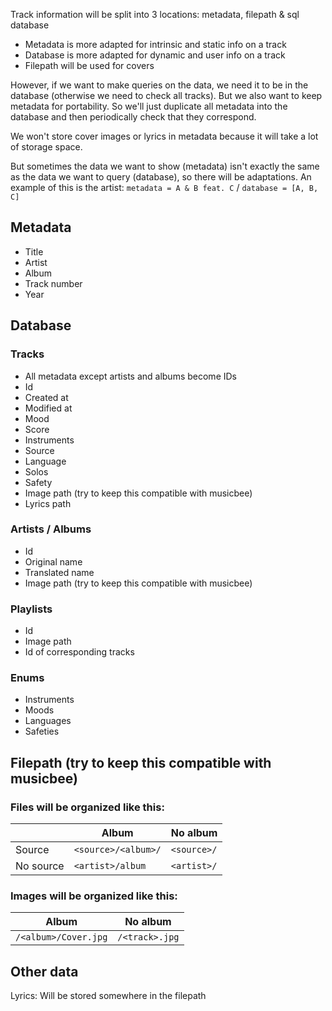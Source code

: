 Track information will be split into 3 locations: metadata, filepath & sql database

- Metadata is more adapted for intrinsic and static info on a track
- Database is more adapted for dynamic and user info on a track
- Filepath will be used for covers

However, if we want to make queries on the data, we need it to be in the database (otherwise we need to check all tracks). But we also want to keep metadata for portability. So we'll just duplicate all metadata into the database and then periodically check that they correspond.

We won't store cover images or lyrics in metadata because it will take a lot of storage space.

But sometimes the data we want to show (metadata) isn't exactly the same as the data we want to query (database), so there will be adaptations. An example of this is the artist: `metadata = A & B feat. C` / `database = [A, B, C]`

## Metadata

- Title
- Artist
- Album
- Track number
- Year

## Database

### Tracks

- All metadata except artists and albums become IDs
- Id
- Created at
- Modified at
- Mood
- Score
- Instruments
- Source
- Language
- Solos
- Safety
- Image path (try to keep this compatible with musicbee)
- Lyrics path

### Artists / Albums

- Id
- Original name
- Translated name
- Image path (try to keep this compatible with musicbee)

### Playlists

- Id
- Image path
- Id of corresponding tracks

### Enums

- Instruments
- Moods
- Languages
- Safeties

## Filepath (try to keep this compatible with musicbee)

### Files will be organized like this:

|           | Album               | No album    |
| --------- | ------------------- | ----------- |
| Source    | `<source>/<album>/` | `<source>/` |
| No source | `<artist>/album`    | `<artist>/` |

### Images will be organized like this:

| Album                | No album       |
| -------------------- | -------------- |
| `/<album>/Cover.jpg` | `/<track>.jpg` |

## Other data

Lyrics: Will be stored somewhere in the filepath
